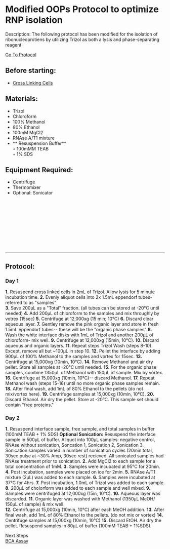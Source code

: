 Modified OOPs Protocol to optimize RNP isolation
================================================================================
Description: The following protocol has been modified for the isolation of ribonucleoprotiens by utilizing Trizol as both a lysis and phase-separating reagent. 

[Go To Protocol](#protocol)

Before starting:
--------------------------------------------------------------------------------
* [Cross Linking Cells](https://github.com/chaseaw/Lab-Protocols/blob/master/Chemical-Probing/SDA-Xlinking.md)

Materials:
--------------------------------------------------------------------------------
  * Trizol
  * Chloroform
  * 100% Methanol
  * 80% Ethanol
  * 100mM MgCl2
  * RNAse A/T1 mixture
  * ** Resuspension Buffer**  
    ◦ 100mMM TEAB  
    ◦ 1% SDS   

Equipment Required:
--------------------------------------------------------------------------------

  * Centrifuge 
  * Thermomixer 
  * Optional: Sonicator 

<br/><br/><br/><br/><br/><br/><br/><br/><br/>

___
Protocol:
--------------------------------------------------------------------------------
### Day 1
  
 **1.** Resuspend cross linked cells in 2mL of Trizol. Allow lysis for 5 minute incubation time. 
 **2.** Evenly aliquot cells into 2x 1.5mL eppendorf tubes- referred to as "samples"  
 **3.** Save 200µL as a "Total" fraction. (all tubes can be stored at -20°C until needed)
 **4.** Add 200µL of chloroform to the samples and mix throughly by votrex (15sec)
 **5.** Centrifuge at 12,000xg (15 min; 10°C)
 **6.** Discard clear aqueous layer. 
 **7.** Gentley remove the pink organic layer and store in fresh 1.5mL eppendorf tubes-- these will be the "organic phase samples" 
 **8.** Wash the white interface disks with 1mL of Trizol and another 200µL of chloroform- mix well. 
 **9.** Centrifuge at 12,000xg (15min, 10°C). 
 **10.** Discard aqueous and organic layers. 
 **11.** Repeat steps Trizol Wash (steps 8-10). Except, remove all but ~100µL in step 10. 
 **12.** Pellet the interface by adding 900µL of 100% Methanol to the samples and vortex for 15sec. 
 **13.** Centrifuge at 15,000xg (10min, 10°C). 
 **14.** Remove Methanol and air dry pellet. Store all samples at -20°C until needed. 
 **15.** For the organic phase samples, combine 1350µL of Methanol with 150µL of sample. Mix by vortex. 
 **16.** Centrifuge at 15,000xg (10min, 10°C)-- discard Methanol. 
 **17.** Repeat Methanol wash (steps 15-16) until no more organic phase samples remain. 
 **18.** After final wash, add 1mL of 80% Ethanol to the pellets (do not mix/vortex here). 
 **19.** Centrifuge samples at 15,000xg (10min, 10°C).
 **20.** Discard Ethanol. Air dry the pellet. Store at -20°C. This sample set should contain "free proteins."

### Day 2  

 **1.** Resuspend interface sample, free sample, and total samples in buffer (100mM TEAB + 1% SDS) 
	 **Optional Sonication:** Resuspend the interface sample in 500µL of buffer. Aliquot into 100µL samples: negative control, RNAse without sonication, Soncation 1, Sonication 2, Sonication 3. Sonication samples varied in number of sonication cycles (20min total, 30sec pulse at ~30% Amp, 30sec rest) recieved. All sonicated samples had RNAse treatment prior to sonication. 
 **2.** Add MgCl2 to each sample for a total concentration of 1mM. 
 **3.** Samples were incubated at 95°C for 20min.
 **4.** Post incubation, samples were placed on ice for 2min. 
 **5.** RNAse A/T1 mixture (2µL) was added to each sample. 
 **6.** Samples were incubated at 37°C for 4hrs. 
 **7.** Post incubation, 1.0mL of Trizol was added to each sample.
 **8.** 200µL of cholorform was added to each sample and well mixed.
 **9.** Samples were centrifuged at 12,000xg (15in, 10°C). 
 **10.** Aqueous layer was discarded. 
 **11.** Organic layer was washed with Methanol (1350µL MeOH/ 150µL of sample) & mix well.  
 **12.** Centrifuge at 15,000xg (10min, 10°C) after each MeOH addition. 
 **13.** After final wash, add 1mL of 80% Ethanol to the pellets. (do not mix or vortex)
 **14.** Centrifuge samples at 15,000xg (10min, 10°C)
 **15.** Discard EtOH. Air dry the pellet. Resuspend samples in 80µL of buffer (100mM TEAB + 1%SDS). 

<summary> Next Steps</summary>

  <a href="https://github.com/chaseaw/Lab-Protocols/blob/master/General/BCA-Assay.md">
BCA Assay</a>  

